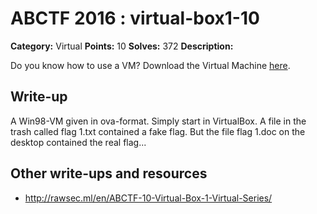 # ABCTF 2016 : virtual-box1-10

**Category:** Virtual
**Points:** 10
**Solves:** 372
**Description:**

Do you know how to use a VM? Download the Virtual Machine [here](https://goo.gl/uC8B87).

## Write-up

A Win98-VM given in ova-format.
Simply start in VirtualBox.
A file in the trash called flag 1.txt contained a fake flag.
But the file flag 1.doc on the desktop contained the real flag...



## Other write-ups and resources

* http://rawsec.ml/en/ABCTF-10-Virtual-Box-1-Virtual-Series/
